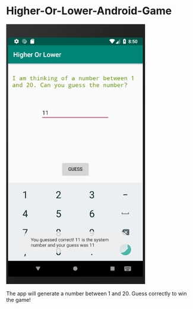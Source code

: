 # Higher-Or-Lower-Android-Game

![Higher Or Lower Demo](/Screenshot.png?raw=true "Higher Or Lower Demo")

The app will generate a number between 1 and 20. Guess correctly to win the game!
